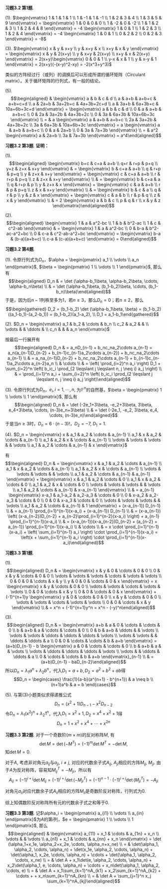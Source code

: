 **习题3.2 第1题**.

(1).
$\begin{vmatrix} 1 & 1 & 1 & 1 \\ 1 & -1 & 1 & -1 \\ 1 & 2 & 3 & 4 \\ 1 & 3 & 5 & 9 \end{vmatrix} = \begin{vmatrix} 1 & 0 & 0 & 0 \\ 1 & -2 & 0 & -2 \\ 1 & 1 & 2 & 3 \\ 1 & 2 & 4 & 8 \end{vmatrix} = -4 \begin{vmatrix} 1 & 0 & 1 \\ 1 & 2 & 3 \\ 1 & 2 & 4 \end{vmatrix} = -4 \begin{vmatrix} 1 & 0 & 1 \\ 0 & 2 & 2 \\ 0 & 2 & 3 \end{vmatrix} = -8$

(3).
$\begin{vmatrix} x & y & x+y \\ y & x+y & x \\ x+y & x & y \end{vmatrix} = \begin{vmatrix} x & y & 2(x+y) \\ y & x+y & 2(x+y) \\ x+y & x & 2(x+y) \end{vmatrix} = 2(x+y)\begin{vmatrix} 0 & 0 & 1 \\ y-x & x & 1 \\ y & x-y & 1 \end{vmatrix} = 2(x+y)(-(x-y)^2-xy) = -2(x^3+y^3)$

类似的方阵经过行（或列）的调换后可以形成所谓的循环矩阵（Circulant
matrix）。关于循环矩阵的行列式，有一般的结论。

(5).
$$\begin{aligned}
& \begin{vmatrix} a & b & c & d \\ a & a+b & a+b+c & a+b+c+d \\ a & 2a+b & 3a+2b+c & 4a+3b+2c+d \\ a & 3a+b & 6a+3b+c & 10a+6b+3c+d \end{vmatrix} = \begin{vmatrix} a & b & c & d \\ 0 & a & a+b & a+b+c \\ 0 & 2a & 3a+2b & 4a+3b+2c \\ 0 & 3a & 6a+3b & 10a+6b+3c \end{vmatrix} \\
= & a \begin{vmatrix} a & a+b & a+b+c \\ 2a & 3a+2b & 4a+3b+2c \\ 3a & 6a+3b & 10a+6b+3c \end{vmatrix} = a \begin{vmatrix} a & a+b & a+b+c \\ 0 & a & 2a+b \\ 0 & 3a & 7a+3b \end{vmatrix} \\
= & a^2 \begin{vmatrix} a & 2a+b \\ 3a & 7a+3b \end{vmatrix} = a^4\end{aligned}$$

**习题3.2 第3题**. **证明：**

(1).
$$\begin{aligned}
\begin{vmatrix} b+c & c+a & a+b \\ q+r & r+p & p+q \\ y+z & z+x & x+y \end{vmatrix} & = \begin{vmatrix} b & c+a & a+b \\ q & r+p & p+q \\ y & z+x & x+y \end{vmatrix} + \begin{vmatrix} c & c+a & a+b \\ r & r+p & p+q \\ z & z+x & x+y \end{vmatrix} \\
& = \begin{vmatrix} b & c+a & a \\ q & r+p & p \\ y & z+x & x \end{vmatrix} + \begin{vmatrix} c & a & a+b \\ r & p & p+q \\ z & x & x+y \end{vmatrix} \\
& = \begin{vmatrix} b & c & a \\ q & r & p \\ y & z & x \end{vmatrix} + \begin{vmatrix} c & a & b \\ r & p & q \\ z & x & y \end{vmatrix} \\
& = 2 \begin{vmatrix} a & b & c \\ p & q & r \\ x & y & z \end{vmatrix}\end{aligned}$$

(2).
$$\begin{aligned}
\begin{vmatrix} 1 & a & a^2-bc \\ 1 & b & b^2-ac \\ 1 & c & c^2-ab \end{vmatrix} & = \begin{vmatrix} 1 & a & a^2-bc \\ 0 & b-a & b^2-ac-a^2+bc \\ 0 & c-a & c^2-ab-a^2+bc \end{vmatrix} = \begin{vmatrix} b-a & (b-a)(a+b+c) \\ c-a & (c-a)(a+b+c) \end{vmatrix} = 0\end{aligned}$$

**习题3.2 第4题**.

(1).
令原行列式为$D_n$，$\alpha = \begin{pmatrix} a_1 \\ \vdots \\ a_n \end{pmatrix}$,
$\beta = \begin{pmatrix} 1 \\ \vdots \\ 1 \end{pmatrix}$, 那么有
$$\begin{aligned}
D_n & = \det (\alpha-b_1\beta, \alpha-b_2\beta, \cdots, \alpha-b_n\beta) \\
& = \det (\alpha-b_1\beta, (b_1-b_2)\beta, \cdots, (b_1-b_n)\beta)\end{aligned}$$
于是，因为后$n-1$列秩至多为1，若$n \geqslant 3$，那么$D_n = 0$；若$n \leqslant 2$，那么
$$\begin{gathered}
    D_2 = (b_1-b_2) \det (\alpha-b_1\beta, \beta) = (b_1-b_2)((a_1-b_1)-(a_2-b_1)) = (b_1-b_2)(a_1-a_2), \\
    D_1 = a_1-b_1\end{gathered}$$

(2). $D_n = \begin{vmatrix}
a_1 & b_2 & \cdots & b_n \\ c_2 & a_2 & & \\ \vdots & & \ddots & \\ c_n & & & a_n
\end{vmatrix}$

按最后一行展开有
$$\begin{aligned}
D_n & = a_nD_{n-1} + b_nc_na_2\cdots a_{n-1} = a_n(a_{n-1}D_{n-2} + b_{n-1}c_{n-1}a_2\cdots a_{n-2}) + b_nc_na_2\cdots a_{n-1} \\
& = a_na_{n-1}D_{n-2} + b_nc_na_2\cdots a_{n-1} + b_{n-1}c_{n-1}a_2\cdots a_{n-2}a_n \\
& \cdots \\
& = \left( \prod_{i=2}^n a_i \right) D_1 + \sum_{i=2}^n \left( b_ic_i \prod_{2 \leqslant j \leqslant n, j \neq i} a_j \right) \\
& = \prod_{i=1}^n a_i + \sum_{i=2}^n \left( b_ic_i \prod_{2 \leqslant j \leqslant n, j \neq i} a_j \right)\end{aligned}$$

(3). 令原行列式为$D_n$，$e_i, i=1,\cdots,n,$
为$\mathbb{F}^n$的自然基，$\beta = \begin{pmatrix} 1 \\ \vdots \\ 1 \end{pmatrix}$,
那么有
$$\begin{aligned}
D_n & = \det (-2e_1+3\beta, -e_2+3\beta, 3\beta, e_4+3\beta, \cdots, (n-3)e_n+3\beta) \\
& = \det (-2e_1, -e_2, 3\beta, e_4, \cdots, (n-3)e_n)\end{aligned}$$
于是当$n \geqslant 3$时，$D_n = 6 \cdot (n-3)!$，$D_2 = -7$, $D_1 = 1$.

(4). $D_n = \begin{vmatrix}
x & a_1 & a_2 & \cdots & a_{n-1} \\ a_1 & x & a_2 & \cdots & a_{n-1} \\ a_1 & a_2 & x & \cdots & a_{n-1} \\ \vdots & \vdots & \vdots & & \vdots \\ a_1 & a_2 & \cdots & a_{n-1} & x
\end{vmatrix}$

有
$$\begin{aligned}
D_n & = \begin{vmatrix}
x & a_1 & a_2 & \cdots & a_{n-1} \\ a_1 & x & a_2 & \cdots & a_{n-1} \\ a_1 & a_2 & x & \cdots & a_{n-1} \\ \vdots & \vdots & \vdots & & \vdots \\ a_1 & a_2 & \cdots & a_{n-1} & a_{n-1}
\end{vmatrix} + \begin{vmatrix}
x & a_1 & a_2 & \cdots & 0 \\ a_1 & x & a_2 & \cdots & 0 \\ a_1 & a_2 & x & \cdots & 0 \\ \vdots & \vdots & \vdots & & \vdots \\ a_1 & a_2 & \cdots & a_{n-1} & x-a_{n-1} \end{vmatrix} \\
& = a_{n-1} \begin{vmatrix}
x-a_1 & a_1-a_2 & a_2-a_3 & \cdots & 0 \\ 0 & x-a_2 & a_2-a_3 & \cdots & 0 \\ 0 & 0 & x-a_3 & \cdots & 0 \\ \vdots & \vdots & \vdots & & \vdots \\ a_1 & a_2 & \cdots & a_{n-1} & 1
\end{vmatrix} + (x-a_{n-1}) D_{n-1} \\
& = a_{n-1} \prod_{i=1}^{n-1}(x-a_i) + (x-a_{n-1}) D_{n-1} \\
& = (x-a_{n-1}) \left( (x-a_{n-2})D_{n-2} + a_{n-2}\prod_{i=1}^{n-2}(x-a_i) \right) + a_{n-1} \prod_{i=1}^{n-1}(x-a_i) \\
& = (x-a_{n-1})(x-a_{n-2})D_{n-2} + (a_{n-2} + a_{n-1}) \prod_{i=1}^{n-1}(x-a_i) \\
& \cdots \\
& = x \cdot \prod_{i=1}^{n-1}(x-a_i) + \left( \sum_{i=1}^{n-1} a_i \right) \cdot \prod_{i=1}^{n-1}(x-a_i) = \left(x + \sum_{i=1}^{n-1} a_i \right) \cdot \prod_{i=1}^{n-1}(x-a_i)\end{aligned}$$

**习题3.3 第1题**.

(1).
$$\begin{aligned}
D_n & = \begin{vmatrix} x & y & 0 & \cdots & 0 & 0 \\ 0 & x & y & \cdots & 0 & 0 \\ \vdots & \vdots & \vdots & \cdots & \vdots & \vdots \\ 0 & 0 & 0 & \cdots & x & y \\ y & 0 & 0 & \cdots & 0 & x \end{vmatrix} = x \begin{vmatrix} x & y & \cdots & 0 & 0 \\ \vdots & \vdots & \cdots & \vdots & \vdots \\ 0 & 0 & \cdots & x & y \\ 0 & 0 & \cdots & 0 & x \end{vmatrix} + (-1)^{n+1}y \begin{vmatrix} y & 0 & \cdots & 0 & 0 \\ x & y & \cdots & 0 & 0 \\ \vdots & \vdots & \cdots & \vdots & \vdots \\ 0 & 0 & \cdots & x & y \end{vmatrix} \\
& = x^n + (-1)^{n+1}y^n = x^n - (-y)^n\end{aligned}$$

(3).
$$\begin{aligned}
D_n & = \begin{vmatrix} a+b & a & 0 & \cdots & \cdots & 0 \\ b & a+b & a & \cdots & \cdots & 0 \\ 0 & b & a+b & \ddots & & \vdots \\ \vdots & \vdots & \ddots & \ddots & \ddots & \vdots \\ \vdots & \vdots & & \ddots & \ddots & a \\ 0 & 0 & \cdots & \cdots & b & a+b \end{vmatrix} = (a+b)D_{n-1} - b \begin{vmatrix} a & 0 & \cdots & \cdots & 0 \\ b & a+b & a & & \vdots \\ \vdots & \ddots & \ddots & \ddots & \vdots \\ \vdots & & \ddots & \ddots & a \\ 0 & \cdots & \cdots & b & a+b \end{vmatrix}_{n-1} \\
& = (a+b)D_{n-1} - baD_{n-2}\end{aligned}$$
所以$D_n = \lambda_1 a^n + \lambda_2 b^n$，代入$D_1=a+b,D_2=a^2+b^2+ab$得
$$D_n = \begin{cases} \frac{1}{a-b}(a^{n+1} - b^{n+1}) & a \neq b \\ (n+1)a^b & a = b \end{cases}$$

(5). 与第(3)小题类似求得递推公式
$$D_n = (x^2+1)D_{n-1} - x^2D_{n-2}$$
令$D_n = \lambda_1 (x^2)^n + \lambda_2 1^n$，代入$D_1 = x^2+1, D_2 = x^4 + x^2 + 1$得
$$D_n = 1+x^2+x^4+\cdots+x^{2n}$$

**习题3.3 第2题**. 对于一个奇数阶($m\times m$)的反对称阵$M$, 有
$$\det M = \det (-M^T) = (-1)^{m}\det M^T = -\det M,$$
知$\det M = 0$.

对于$A$, 考虑非对角元$a_{ij}$与$a_{ji}$, $i\neq j$,
对应的代数余子式$A_{ij}$, $A_{ji}$相应的方阵$M_{ij}$, $M_{ji}$.
由于$A$为反对称阵，容易知$M_{ij}^T = - M_{ji}$，所以有
$$A_{ij} = (-1)^{i+j}\det M_{ij} = (-1)^{i+j}\det (-M_{ji}^T) = (-1)^{n-1}\cdot(-1)^{i+j}\det (M_{ji}^T) = -A_{ji}$$

对角元$a_{ii}$对应代数余子式$A_{ii}$相应的方阵$M_{ii}$是奇数阶反对称阵，行列式为$0$.

综上知偶数阶反对称阵所有元的代数余子式之和等于$0$.

**习题3.3 第3题**.
记$\alpha_i = \begin{pmatrix} a_{i1} \\ \vdots \\ a_{in} \end{pmatrix}$为$A$的第$i$列，$e = \begin{pmatrix} 1 \\ \vdots \\ 1 \end{pmatrix}$,
那么
$$\begin{aligned}
& \begin{vmatrix} a_{11} + x_1 & \cdots & a_{1n} + x_n \\ \vdots & & \vdots \\ a_{n1} + x_1 & \cdots & a_{nn} + x_n \end{vmatrix} = \det (\alpha_1+x_1e, \alpha_2+x_2e, \cdots, \alpha_n+x_ne) \\
= & \det(\alpha_1, \alpha_2, \cdots, \alpha_n) + \det(x_1e, \alpha_2, \cdots, \alpha_n) + \det(\alpha_1, x_2e, \cdots, \alpha_n) + \cdots + \det(\alpha_1, \alpha_2, \cdots, x_ne) \\
= & \det A + x_1\det(e, \alpha_2, \cdots, \alpha_n) + x_2\det(\alpha_1, e, \cdots, \alpha_n) + \cdots + x_n\det(\alpha_1, \alpha_2, \cdots, e) \\
= & \det A + x_1\sum_{k=1}^nA_{k1} + x_2\sum_{k=1}^nA_{k2} + \cdots + + x_n\sum_{k=1}^nA_{kn} \\
= & \det A + \sum_{j=1}^n x_j \sum_{k=1}^nA_{kj}\end{aligned}$$
